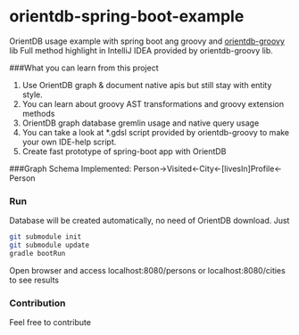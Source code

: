 # orientdb-spring-boot-example

OrientDB usage example with spring boot ang groovy and [orientdb-groovy](https://github.com/eugene-kamenev/orientdb-groovy/) lib
Full method highlight in IntelliJ IDEA provided by orientdb-groovy lib.

###What you can learn from this project
1. Use OrientDB graph & document native apis but still stay with entity style.
2. You can learn about groovy AST transformations and groovy extension methods
3. OrientDB graph database gremlin usage and native query usage
4. You can take a look at *.gdsl script provided by orientdb-groovy to make your own IDE-help script.
5. Create fast prototype of spring-boot app with OrientDB

###Graph Schema Implemented:
Person->Visited<-City<-[livesIn]Profile<-Person

### Run
Database will be created automatically, no need of OrientDB download.
Just
```bash
git submodule init
git submodule update
gradle bootRun
```

Open browser and access localhost:8080/persons or localhost:8080/cities to see results

### Contribution
Feel free to contribute
